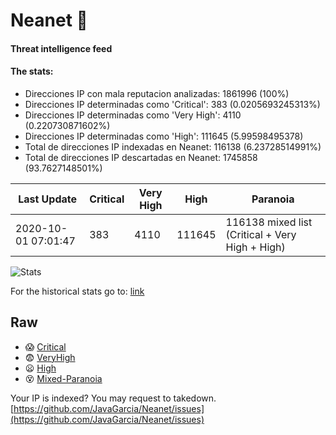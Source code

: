 # Neanet :hocho:
#### Threat intelligence feed
#### The stats:

- Direcciones IP con mala reputacion analizadas: 1861996 (100%)
- Direcciones IP determinadas como 'Critical':  383 (0.0205693245313%)
- Direcciones IP determinadas como 'Very High':  4110 (0.220730871602%)
- Direcciones IP determinadas como 'High':  111645 (5.99598495378)
- Total de direcciones IP indexadas en Neanet:  116138 (6.23728514991%)
- Total de direcciones IP descartadas en Neanet:  1745858 (93.7627148501%)

| Last Update | Critical | Very High | High | Paranoia |
| --- | --- | --- | --- | --- |
| 2020-10-01 07:01:47 | 383 | 4110 | 111645 | 116138 mixed list (Critical + Very High + High)|

![Stats](https://docs.google.com/spreadsheets/d/e/2PACX-1vSnaNMIXVabIpDJjufMlzH7poXnshF3mgd8Is1g9ytUEzVsP5my4Trn8f-xkoLLQ38xpL3HtmUexLo6/pubchart?oid=501124687&format=image)

For the historical stats go to: [link](/stats.csv)
## Raw
- :scream: [Critical](https://raw.githubusercontent.com/JavaGarcia/Neanet/master/blacklists/neanet_critical.txt)
- :fearful: [VeryHigh](https://raw.githubusercontent.com/JavaGarcia/Neanet/master/blacklists/neanet_veryHigh.txtt)
- :frowning: [High](https://raw.githubusercontent.com/JavaGarcia/Neanet/master/blacklists/neanet_high.txt)
- :dizzy_face: [Mixed-Paranoia](https://raw.githubusercontent.com/JavaGarcia/Neanet/master/blacklists/neanet_all.txt)


Your IP is indexed? You may request to takedown. [https://github.com/JavaGarcia/Neanet/issues](https://github.com/JavaGarcia/Neanet/issues)















































































































































































































































































































































































































































































































































































































































































































































































































































































































































































































































































































































































